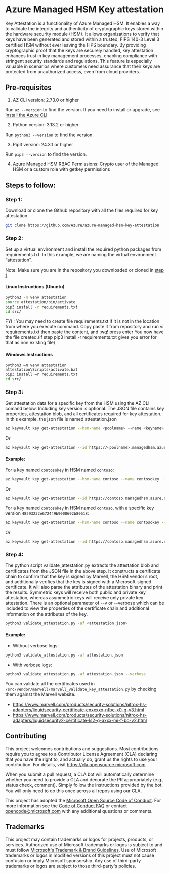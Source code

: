# Azure Managed HSM Key attestation

Key Attestation is a functionality of Azure Managed HSM. It enables a way to validate the integrity and authenticity of
cryptographic keys stored within the hardware security module (HSM). It allows organizations to verify that keys have
been generated and stored within a trusted, FIPS 140-3 Level 3 certified HSM without ever leaving the FIPS boundary.
By providing cryptographic proof that the keys are securely handled, key attestation enhances trust in key management
processes, enabling compliance with stringent security standards and regulations. This feature is especially valuable
in scenarios where customers need assurance that their keys are protected from unauthorized access, even from cloud providers.


## Pre-requisites

1. AZ CLI version: 2.73.0 or higher 

Run `az --version` to find the version. If you need to install or upgrade, see [Install the Azure CLI](/cli/azure/install-azure-cli). 

2. Python version: 3.13.2 or higher 

Run `python3 --version` to find the version. 

3. Pip3 version: 24.3.1 or higher 

Run `pip3 --version` to find the version. 

4. Azure Managed HSM RBAC Permissions: 
Crypto user of the Managed HSM or a custom role with getkey permissions 


## Steps to follow:

### Step 1:
Download or clone the Github repository with all the files required for key attestation

```bash
git clone https://github.com/Azure/azure-managed-hsm-key-attestation
```

### Step 2:

Set up a virtual environment and install the required python packages from requirements.txt.
In this example, we are naming the virtual environment “attestation”.



Note: Make sure you are in  the repository you downloaded or cloned in [step 1](#step-1)
#### Linux Instructions (Ubuntu)

```bash
python3 -m venv attestation
source attestation/bin/activate
pip3 install -r requirements.txt   
cd src/
```
FYI : You may need to create file requirements.txt if it is not in the location from where you execute command. Copy paste it from repository and run vi requirements.txt then paste the content, and :wq! press enter
You now have the file created.(if step pip3 install -r requirements.txt   gives you error for that as non existing file)


#### Windows Instructions

```cmd
python3 –m venv attestation 
attestation\Scripts\activate.bat 
pip3 install –r requirements.txt
cd src/
```

### Step 3:
Get attestation data for a specific key from the HSM using the AZ CLI comand below. Including
key version is optional. The JSON file contains key properties, attestation blob,
and all certificates required for key attestation. In this example, the json file is named 
attestation.json 

```bash
az keyvault key get-attestation --hsm-name <poolname> --name <keyname> --version <keyversion> --file <filename>.json
```

Or
```bash
az keyvault key get-attestation --id https://<poolname>.managedhsm.azure.net/keys/<keyname>/<keyversion> --file <filename>.json 
```



#### Example:

For a key named `contosokey` in HSM named `contoso`:

```bash
az keyvault key get-attestation --hsm-name contoso --name contosokey  --file attestation.json 
```

Or 

```bash
az keyvault key get-attestation --id https://contoso.managedhsm.azure.net/keys/contosokey --file attestation.json
```

For a key named `contosokey` in HSM named `contoso`, with a specific key version `48293232e672449b9008602b80618`: 

```bash
az keyvault key get-attestation --hsm-name contoso --name contosokey --version 48293232e672449b9008602b80618 --file attestation.json 
```

Or 

```bash
az keyvault key get-attestation --id https://contoso.managedhsm.azure.net/keys/contosokey/48293232e672449b9008602b80618 --file attestation.json 
```

### Step 4:
The python script validate_attestation.py extracts the attestation blob and certificates
from the JSON file in the above step. It constructs a certificate chain to confirm that
the key is signed by Marvell, the HSM vendor’s root, and additionally verifies that the
key is signed with a Microsoft-signed certificate. It will also parse the attributes of
the attestation binary and print the results. Symmetric keys will receive both public and
private key attestation, whereas asymmetric keys will receive only private key attestation.
There is an optional parameter of --v or --verbose which can be included to view the
properties of the certificate chain and additional information on the attributes of the key. 

```bash
python3 validate_attestation.py -af <attestation.json>
```

#### Example:

- Without verbose logs:

```bash
python3 validate_attestation.py -af attestation.json
```

- With verbose logs:

```bash
python3 validate_attestation.py -af attestation.json --verbose
```

You can validate all the certificates used in `/src/vendor/marvell/marvell_validate_key_attestation.py`
by checking them against the Marvell website.

- https://www.marvell.com/products/security-solutions/nitrox-hs-adapters/liquidsecurity-certificate-cnxxxxx-nfbe-x0-g-v3.html
- https://www.marvell.com/products/security-solutions/nitrox-hs-adapters/liquidsecurity2-certificate-ls2-g-axxx-mi-f-bo-v2.html


## Contributing

This project welcomes contributions and suggestions.  Most contributions require you to agree to a
Contributor License Agreement (CLA) declaring that you have the right to, and actually do, grant us
the rights to use your contribution. For details, visit https://cla.opensource.microsoft.com.

When you submit a pull request, a CLA bot will automatically determine whether you need to provide
a CLA and decorate the PR appropriately (e.g., status check, comment). Simply follow the instructions
provided by the bot. You will only need to do this once across all repos using our CLA.

This project has adopted the [Microsoft Open Source Code of Conduct](https://opensource.microsoft.com/codeofconduct/).
For more information see the [Code of Conduct FAQ](https://opensource.microsoft.com/codeofconduct/faq/) or
contact [opencode@microsoft.com](mailto:opencode@microsoft.com) with any additional questions or comments.

## Trademarks

This project may contain trademarks or logos for projects, products, or services. Authorized use of Microsoft 
trademarks or logos is subject to and must follow 
[Microsoft's Trademark & Brand Guidelines](https://www.microsoft.com/en-us/legal/intellectualproperty/trademarks/usage/general).
Use of Microsoft trademarks or logos in modified versions of this project must not cause confusion or imply Microsoft sponsorship.
Any use of third-party trademarks or logos are subject to those third-party's policies.
